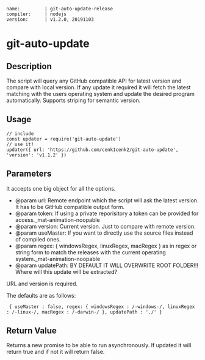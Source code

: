 ```
name:         | git-auto-update-release
compiler:     | nodejs
version:      | v1.2.0, 20191103
```

# git-auto-update

## Description
The script will query any GitHub compatible API for latest version and compare with local version. If any update it required it will fetch the latest matching with the users operating system and update the desired program automatically. Supports striping for semantic version.

## Usage
```
// include
const updater = require('git-auto-update')
// use it!
updater({ url: 'https://github.com/cenk1cenk2/git-auto-update', 'version': 'v1.1.2' })
```

## Parameters
It accepts one big object for all the options.

 * @param url: Remote endpoint which the script will ask the latest version. It has to be GitHub compatible output form.
 * @param token: If using a private reporisitory a token can be provided for access._mat-animation-noopable
 * @param version: Current version. Just to compare with remote version.
 * @param useMaster: If you want to directly use the source files instead of compiled ones.
 * @param regex: { windowsRegex, linuxRegex, macRegex } as in regex or string form to match the releases with the current operating system._mat-animation-noopable
 * @param updatePath: BY DEFAULT IT WILL OVERWRITE ROOT FOLDER!!! Where will this update will be extracted? 

URL and version is required.

The defaults are as follows:
 ```
  { useMaster : false, regex: { windowsRegex : /-windows-/, linuxRegex : /-linux-/, macRegex : /-darwin-/ }, updatePath : './' }
 ```

## Return Value
Returns a new promise to be able to run asynchronously. If updated it will return true and if not it will return false.
